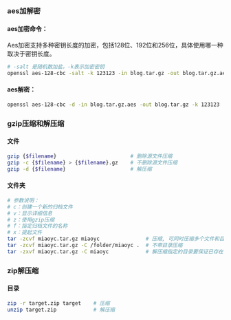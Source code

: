 ### aes加解密
#### aes加密命令：
Aes加密支持多种密钥长度的加密，包括128位、192位和256位，具体使用哪一种取决于密钥长度。
```bash
# -salt 是随机数加盐，-k表示加密密钥
openssl aes-128-cbc -salt -k 123123 -in blog.tar.gz -out blog.tar.gz.aes
```

#### aes解密：
```bash
openssl aes-128-cbc -d -in blog.tar.gz.aes -out blog.tar.gz -k 123123
```

### gzip压缩和解压缩
#### 文件
```bash
gzip {$filename}                        # 删除源文件压缩
gzip -c {$filename} > {$filename}.gz    # 不删除源文件压缩    
gzip -d {$filename}                     # 解压缩
```

#### 文件夹
```bash
# 参数说明：
# c：创建一个新的归档文件
# v：显示详细信息
# z：使用gzip压缩
# f：指定归档文件的名称
# x：提起文件
tar -zcvf miaoyc.tar.gz miaoyc               # 压缩, 可同时压缩多个文件和目录
tar -zcvf miaoyc.tar.gz -C /folder/miaoyc .  # 不带目录压缩
tar -zxvf miaoyc.tar.gz -C miaoyc            # 解压缩指定的目录要保证已存在，例中miaoyc目录要存在
```

### zip解压缩
#### 目录
```bash
zip -r target.zip target    # 压缩 
unzip target.zip            # 解压缩
```
